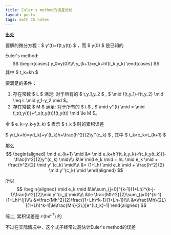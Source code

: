 ```yaml
---
title: Euler's method的误差分析
layout: posts
tags: math CS notes
---
```


[出处](https://math.stackexchange.com/questions/3109359/global-error-in-eulers-method)

要解的微分方程：$ y'(t)=f(t,y(t)) $ ，而 $ y(0) $ 是已知的

Euler's method:
$$
\begin{cases}
y_0=y(0)\\\\
y_{k+1}=y_k+hf(t_k,y_k)
\end{cases}
$$
其中 $ t_k=kh $

要满足的条件：
1. 存在常数 $ L $ 满足: 对于所有的 $ t,y_1,y_2 $ , $ \mid f(t,y_1)-f(t,y_2) \mid \leq L \mid y_1-y_2 \mid $。
1. 存在常数 $ M $ 满足: 对于所有的 $ t $ , $ \mid y''(t) \mid = \mid f_t(t,y(t))+f_x(t,y(t))f(t,y(t)) \mid \le M $。

令 $ e_k=y_k-y(t_k) $ 表示 $ t_k $ 时的累积误差

$ y(t_k+h)=y(t_k)+y'(t_k)h+\frac{h^2}{2}y''(c_k) $ , 其中 $ t_k<c_k<t_{k+1} $

那么
$$
\begin{aligned}
\mid e_{k+1} \mid &= \mid e_k+h[f(t_k,y_k)-f(t_k,y(t_k))]-\frac{h^2}{2}y''(c_k) \mid\\\\
&\le \mid e_k \mid + hL \mid e_k \mid + \frac{h^2}{2} \mid y''(c_k) \mid\\\\
&= (1+Lh) \mid e_k \mid + \frac{h^2}{2} \mid y''(c_k) \mid
\end{aligned}
$$

所以
$$
\begin{aligned}
\mid e_k \mid &\le\sum_{j=0}^{k-1}(1+Lh)^{k-j-1}\frac{h^2}{2}\mid y''(c_j) \mid\\\\
&\le \frac{Mh^2}{2}\sum_{j=0}^{k-1}(1+Lh)^{j}\\\\
&=\frac{Mh^2}{2}\frac{(1+Lh)^k-1}{1+Lh-1}\\\\
&=\frac{Mh}{2L}[(1+Lh)^k-1]\le\frac{Mh}{2L}[e^{Lt_k}-1]
\end{aligned}
$$

综上, 累积误差是 $\mathcal{O}(he^{LT})$ 的

不过在实际情况中，这个式子经常过高估计Euler's method的误差